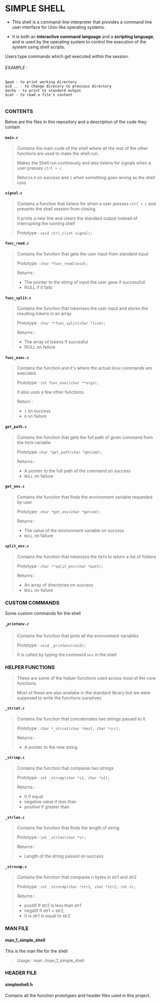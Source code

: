 # SIMPLE SHELL                                                                  
                                                                                
* This shell is a command-line interpreter that provides a command line user interface for Unix-like operating systems.
                                                                                
* It is both an **interactive command language** and a **scripting language**, and is used by the operating system to control the execution of the system using shell scripts.
                                                                                
Users type commands which get executed within the session.                      
                                                                                
###### EXAMPLE :                                                                 
~~~~                                                                            
$pwd - to print working directory                                               
$cd .. - to change direcory to previous directory                               
$echo - to print to standard output                                             
$cat - to read a file's content                                                 
                                                                                
~~~~  

### CONTENTS
Below are the files in this repository and a description of the code they contain

#### `main.c`
> Contains the main code of the shell where all the rest of the other functions are used to make the shell run.
>
> Makes the Shell run continously and also listens for signals when a user presses `ctrl + c` 
>
> Returns `0` on success and `1` when something goes wrong as the shell runs

#### `signal.c`
> Contains a function that listens for when a user presses `ctrl + c` and prevents the shell session from closing.  
> 
> It prints a new line and clears the standard output instead of interrupting the running shell  
> 
> Prototype : `void ctrl_c(int signal);`

#### `func_read.c`
> Contains the function that gets the user input from standard input  
> 
> Prototype : `char *func_read(void);`  
> 
> Returns :
> * The pointer to the string of input the user gave if successfull  
> * NULL if it fails        

#### `func_split.c`
> Contains the function that tokenises the user input and stores the resulting tokens in an array  
> 
> Prototype : `char **func_split(char *line);`  
> 
> Returns :
> * The array of tokens if succesful
> * NULL on failure

#### `func_exec.c`
> Contains the function and it's where the actual linux commands are executed.
> 
> Prototype : `int func_exec(char **args);`
> 
> It also uses a few other functions.
> 
> Return :
> * `1` on success
> * `0` on failure

#### `get_path.c`
> Contains the function that gets the full path of given command from the `PATH` variable
> 
> Prototype: `char *get_path(char *getcmd);`
> 
> Returns :
> * A pointer to the full path of the command on success
> * `NULL` on failure

#### `get_env.c`
> Contains the function that finds the environment variable requested by user
> 
> Prototype : `char *get_env(char *getcmd);`
> 
> Returns : 
> * The value of the environment variable on success
> * `NULL` on failure

#### `split_env.c`
> Contains the function that tokenizes the `PATH` to return a list of folders  
> 
> Prototype : `char **split_env(char *path);`
> 
> Returns :
> * An array of directories on success
> * `NULL` on failure

### CUSTOM COMMANDS
Some custom commands for the shell

##### `_printenv.c`
> Contains the function that pints all the environment variables  
> 
> Prototype : `void _printenv(void);`
> 
> It is called by typing the command `env` in the shell  

### HELPER FUNCTIONS
> These are some of the helper functions used across most of the core functions.  
> 
> Most of these are also availabe in the standard library but we were supposed to write the functions ourselves

#### `_strcat.c`
> Contains the function that concatonates two strings passed to it  
> 
> Prototype : `char *_strcat(char *dest, char *src);`  
> 
> Returns :
> * A pointer to the new string

#### `_strcmp.c`
> Contains the function that compares two strings  
> 
> Prototype : `int _strcmp(char *s1, char *s2);`  
> 
> Returns : 
> * 0 if equal
> * negative value if less than
> * positive if greater than

#### `_strlen.c`
> Contains the function that finds the length of string  
> 
> Prototype : `int _strlen(char *s);`
> 
> Returns :
> * Length of the string passed on success

#### `_strncmp.c`
> Contains the function that compares n bytes in str1 and str2
> 
> Prototype : `int _strncmp(char *str1, char *str2, int n);`  
> 
> Returns :
> * positif if str2 is less than str1
> * negatif if str1 < str2,
> * 0 is str1 is equal to str2
 
### MAN FILE
#### man_1_simple_shell
This is the man file for the shell
> Usage : man ./man_1_simple_shell

### HEADER FILE
#### simpleshell.h
Contains all the function prototypes and header files used in this project.

